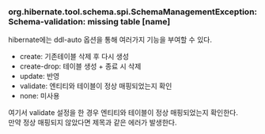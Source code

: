 ### org.hibernate.tool.schema.spi.SchemaManagementException: Schema-validation: missing table [name]

hibernate에는 ddl-auto 옵션을 통해 여러가지 기능을 부여할 수 있다.

* create: 기존테이블 삭제 후 다시 생성
* create-drop: 테이블 생성 + 종료 시 삭제
* update: 반영
* validate: 엔티티와 테이블이 정상 매핑되었는지 확인
* none: 미사용

여기서 validate 설정을 한 경우 엔티티와 테이블이 정상 매핑되었는지 확인한다.  
만약 정상 매핑되지 않았다면 제목과 같은 에러가 발생한다.

